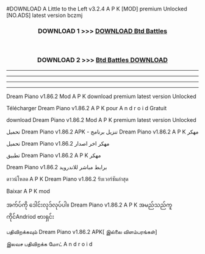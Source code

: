 #DOWNLOAD A Little to the Left v3.2.4 A P K [MOD] premium Unlocked [NO.ADS] latest version bczmj 



<div align="center">

<h3>DOWNLOAD 1 >>> <a href="https://getmod1.web.app/?judule=Btd Battles">DOWNLOAD Btd Battles</a></h3><br>

<h3>DOWNLOAD 2 >>> <a href="https://getmod1.web.app/?judule=Btd Battles">Btd Battles DOWNLOAD </a></h3>

</div>


----------------------------------------------------------

----------------------------------------------------------

----------------------------------------------------------

----------------------------------------------------------


Dream Piano v1.86.2 Mod A P K download premium latest version Unlocked

Télécharger  Dream Piano v1.86.2 A P K pour A n d r o i d Gratuit

download Dream Piano v1.86.2 Mod A P K premium latest version Unlocked

تحميل Dream Piano v1.86.2 APK - تنزيل برنامج Dream Piano v1.86.2 A P K مهكر

تحميل Dream Piano v1.86.2 مهكر اخر اصدار

تطبيق Dream Piano v1.86.2 A P K مهكر

Dream Piano v1.86.2 برابط مباشر للاندرويد

ดาวน์โหลด A P K Dream Piano v1.86.2 รับเวอร์ชันล่าสุด

Baixar A P K mod

အက်ပ်ကို ဒေါင်းလုဒ်လုပ်ပါ။ Dream Piano v1.86.2 A P K အမည်သည်ကူကိုင်Andriod ဗားရှင်း

பதிவிறக்கவும் Dream Piano v1.86.2 APK[ இல்லை விளம்பரங்கள்] 
 
இலவச பதிவிறக்க மோட் A n d r o i d



